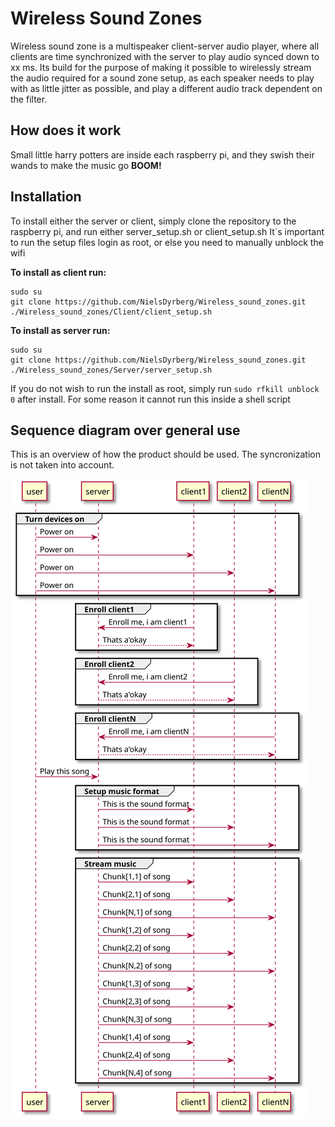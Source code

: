 <!-- 
To compile puml use: (Assuming plantuml you are in the directory)
plantuml.jar -tsvg readme.md -o diagrams
-->

# Wireless Sound Zones

Wireless sound zone is a multispeaker client-server audio player, where all clients are time synchronized with the server to play audio synced down to xx ms.
Its build for the purpose of making it possible to wirelessly stream the audio required for a sound zone setup, as each speaker needs to play with as little
jitter as possible, and play a different audio track dependent on the filter.


## How does it work

Small little harry potters are inside each raspberry pi, and they swish their wands to make the music go **BOOM!**


## Installation

To install either the server or client, simply clone the repository to the raspberry pi, and run either server_setup.sh or client_setup.sh
It´s important to run the setup files login as root, or else you need to manually unblock the wifi

**To install as client run:**

    sudo su
    git clone https://github.com/NielsDyrberg/Wireless_sound_zones.git
	./Wireless_sound_zones/Client/client_setup.sh
	
**To install as server run:**

    sudo su
    git clone https://github.com/NielsDyrberg/Wireless_sound_zones.git
	./Wireless_sound_zones/Server/server_setup.sh
	
If you do not wish to run the install as root, simply run `sudo rfkill unblock 0` after install. For some reason it cannot run this inside a shell script

## Sequence diagram over general use

This is an overview of how the product should be used.
The syncronization is not taken into account.

<!--
```
@startuml how_to_use

group Turn devices on
    user -> server: Power on
    user -> client1: Power on
    user -> client2: Power on
    user -> clientN: Power on
end

group Enroll client1
    client1 -> server: Enroll me, i am client1
    client1 <-- server: Thats a'okay
end

group Enroll client2
    client2 -> server: Enroll me, i am client2
    client2 <-- server: Thats a'okay
end

group Enroll clientN
    clientN -> server: Enroll me, i am clientN
    clientN <-- server: Thats a'okay
end

user -> server: Play this song

group Setup music format
    server -> client1: This is the sound format
    server -> client2: This is the sound format
    server -> clientN: This is the sound format
end

group Stream music
    server -> client1: Chunk[1,1] of song
    server -> client2: Chunk[2,1] of song
    server -> clientN: Chunk[N,1] of song

    server -> client1: Chunk[1,2] of song
    server -> client2: Chunk[2,2] of song
    server -> clientN: Chunk[N,2] of song

    server -> client1: Chunk[1,3] of song
    server -> client2: Chunk[2,3] of song
    server -> clientN: Chunk[N,3] of song

    server -> client1: Chunk[1,4] of song
    server -> client2: Chunk[2,4] of song
    server -> clientN: Chunk[N,4] of song
end

@enduml
```
-->

![](diagrams/how_to_use.svg)